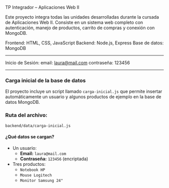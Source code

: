 TP Integrador – Aplicaciones Web II

Este proyecto integra todas las unidades desarrolladas durante la cursada de Aplicaciones Web II. 
Consiste en un sistema web completo con autenticación, manejo de productos, carrito de compras y conexión con MongoDB.

Frontend: HTML, CSS, JavaScript
Backend: Node.js, Express
Base de datos: MongoDB

---------------------------------------------

Inicio de Sesión:
email: laura@mail.com
contraseña: 123456

---

### Carga inicial de la base de datos

El proyecto incluye un script llamado `carga-inicial.js` que permite insertar automáticamente un usuario y algunos productos de ejemplo en la base de datos MongoDB.

### Ruta del archivo:  
`backend/data/carga-inicial.js`

#### ¿Qué datos se cargan?

- Un usuario:
  - **Email:** `laura@mail.com`
  - **Contraseña:** `123456` (encriptada)
- Tres productos:
  - `Notebook HP`
  - `Mouse Logitech`
  - `Monitor Samsung 24"`
